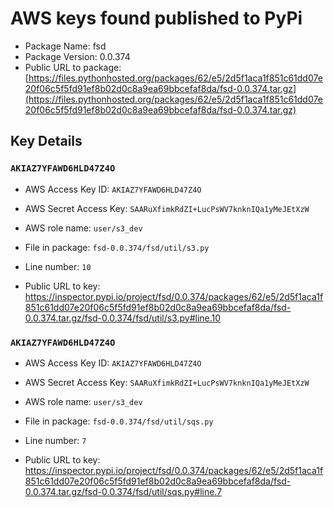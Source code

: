 # AWS keys found published to PyPi

* Package Name: fsd
* Package Version: 0.0.374
* Public URL to package: [https://files.pythonhosted.org/packages/62/e5/2d5f1aca1f851c61dd07e20f06c5f5fd91ef8b02d0c8a9ea69bbcefaf8da/fsd-0.0.374.tar.gz](https://files.pythonhosted.org/packages/62/e5/2d5f1aca1f851c61dd07e20f06c5f5fd91ef8b02d0c8a9ea69bbcefaf8da/fsd-0.0.374.tar.gz)

## Key Details

### `AKIAZ7YFAWD6HLD47Z4O`

* AWS Access Key ID: `AKIAZ7YFAWD6HLD47Z4O`
* AWS Secret Access Key: `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` 
* AWS role name: `user/s3_dev`
* File in package: `fsd-0.0.374/fsd/util/s3.py`
* Line number: `10`

* Public URL to key: https://inspector.pypi.io/project/fsd/0.0.374/packages/62/e5/2d5f1aca1f851c61dd07e20f06c5f5fd91ef8b02d0c8a9ea69bbcefaf8da/fsd-0.0.374.tar.gz/fsd-0.0.374/fsd/util/s3.py#line.10



### `AKIAZ7YFAWD6HLD47Z4O`

* AWS Access Key ID: `AKIAZ7YFAWD6HLD47Z4O`
* AWS Secret Access Key: `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` 
* AWS role name: `user/s3_dev`
* File in package: `fsd-0.0.374/fsd/util/sqs.py`
* Line number: `7`

* Public URL to key: https://inspector.pypi.io/project/fsd/0.0.374/packages/62/e5/2d5f1aca1f851c61dd07e20f06c5f5fd91ef8b02d0c8a9ea69bbcefaf8da/fsd-0.0.374.tar.gz/fsd-0.0.374/fsd/util/sqs.py#line.7


